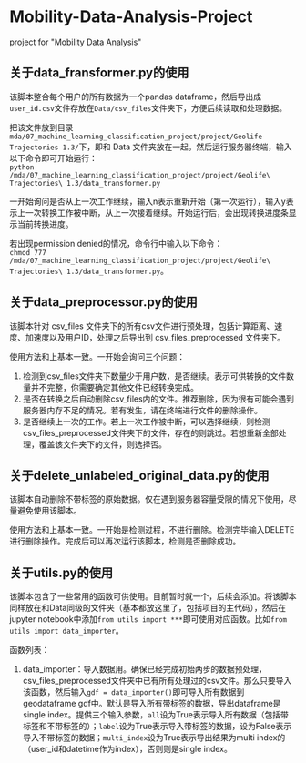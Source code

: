 # Mobility-Data-Analysis-Project
project for "Mobility Data Analysis"

## 关于data_fransformer.py的使用
该脚本整合每个用户的所有数据为一个pandas dataframe，然后导出成`user_id.csv`文件存放在`Data/csv_files`文件夹下，方便后续读取和处理数据。

把该文件放到目录`mda/07_machine_learning_classification_project/project/Geolife Trajectories 1.3/`下，即和 Data 文件夹放在一起。然后运行服务器终端，输入以下命令即可开始运行：  
`python /mda/07_machine_learning_classification_project/project/Geolife\ Trajectories\ 1.3/data_transformer.py`

一开始询问是否从上一次工作继续，输入n表示重新开始（第一次运行），输入y表示上一次转换工作被中断，从上一次接着继续。开始运行后，会出现转换进度条显示当前转换进度。

若出现permission denied的情况，命令行中输入以下命令：  
`chmod 777 /mda/07_machine_learning_classification_project/project/Geolife\ Trajectories\ 1.3/data_transformer.py`。

## 关于data_preprocessor.py的使用
该脚本针对 csv_files 文件夹下的所有csv文件进行预处理，包括计算距离、速度、加速度以及用户ID，处理之后导出到 csv_files_preprocessed 文件夹下。

使用方法和上基本一致。一开始会询问三个问题：
1. 检测到csv_files文件夹下数量少于用户数，是否继续。表示可供转换的文件数量并不完整，你需要确定其他文件已经转换完成。
2. 是否在转换之后自动删除csv_files内的文件。推荐删除，因为很有可能会遇到服务器内存不足的情况。若有发生，请在终端进行文件的删除操作。
3. 是否继续上一次的工作。若上一次工作被中断，可以选择继续，则检测csv_files_preprocessed文件夹下的文件，存在的则跳过。若想重新全部处理，覆盖该文件夹下的文件，则选择否。

## 关于delete_unlabeled_original_data.py的使用
该脚本自动删除不带标签的原始数据。仅在遇到服务器容量受限的情况下使用，尽量避免使用该脚本。

使用方法和上基本一致。一开始是检测过程，不进行删除。检测完毕输入DELETE进行删除操作。完成后可以再次运行该脚本，检测是否删除成功。

## 关于utils.py的使用
该脚本包含了一些常用的函数可供使用。目前暂时就一个，后续会添加。将该脚本同样放在和Data同级的文件夹（基本都放这里了，包括项目的主代码），然后在jupyter notebook中添加`from utils import ***`即可使用对应函数。比如`from utils import data_importer`。

函数列表：
1. data_importer：导入数据用。确保已经完成初始两步的数据预处理，csv_files_preprocessed文件夹中已有所有处理过的csv文件。那么只要导入该函数，然后输入`gdf = data_importer()`即可导入所有数据到geodataframe gdf中。默认是导入所有带标签的数据，导出dataframe是single index。提供三个输入参数，`all`设为True表示导入所有数据（包括带标签和不带标签的）；`label`设为True表示导入带标签的数据，设为False表示导入不带标签的数据；`multi_index`设为True表示导出结果为multi index的（user_id和datetime作为index），否则则是single index。
